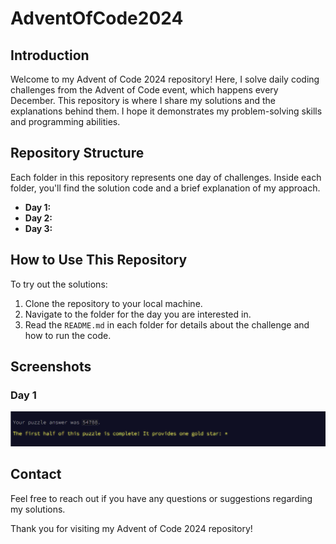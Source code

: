 # AdventOfCode2024

## Introduction
Welcome to my Advent of Code 2024 repository! Here, I solve daily coding challenges from the Advent of Code event, which happens every December. This repository is where I share my solutions and the explanations behind them. I hope it demonstrates my problem-solving skills and programming abilities.

## Repository Structure
Each folder in this repository represents one day of challenges. Inside each folder, you'll find the solution code and a brief explanation of my approach.

- **Day 1:** 
- **Day 2:**
- **Day 3:**

## How to Use This Repository
To try out the solutions:
1. Clone the repository to your local machine.
2. Navigate to the folder for the day you are interested in.
3. Read the `README.md` in each folder for details about the challenge and how to run the code.

## Screenshots
### Day 1
![Day 1 Completion Screenshot](AdventOfCode2024/Days/Day1/Screenshot/day1.png)

## Contact
Feel free to reach out if you have any questions or suggestions regarding my solutions.

Thank you for visiting my Advent of Code 2024 repository!
